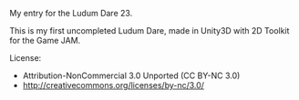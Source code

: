 My entry for the Ludum Dare 23.

This is my first uncompleted Ludum Dare, made in Unity3D with 2D Toolkit for the Game JAM.

License:
- Attribution-NonCommercial 3.0 Unported (CC BY-NC 3.0)
- http://creativecommons.org/licenses/by-nc/3.0/
